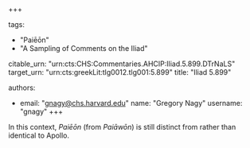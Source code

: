 +++

tags:
- "Paiēōn"
- "A Sampling of Comments on the Iliad"

citable_urn: "urn:cts:CHS:Commentaries.AHCIP:Iliad.5.899.DTrNaLS"
target_urn: "urn:cts:greekLit:tlg0012.tlg001:5.899"
title: "Iliad 5.899"

authors:
- email: "gnagy@chs.harvard.edu"
  name: "Gregory Nagy"
  username: "gnagy"
+++

<p>In this context, <em>Paiēōn</em> (from <em>Paiāwōn</em>) is still distinct from rather than identical to Apollo.  </p>